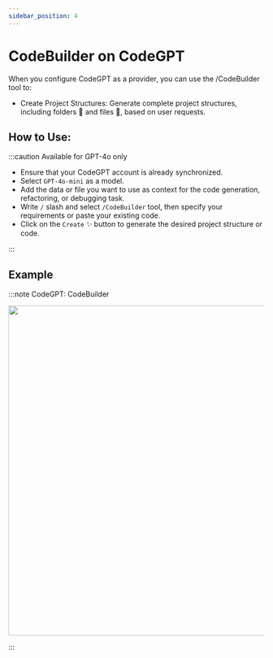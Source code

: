 ```yaml
---
sidebar_position: 4
---
```


# CodeBuilder on CodeGPT

When you configure CodeGPT as a provider, you can use the /CodeBuilder tool to:
- Create Project Structures: Generate complete project structures, including folders 📁 and files 📄, based on user requests.


## How to Use:
:::caution Available for GPT-4o only
- Ensure that your CodeGPT account is already synchronized.
- Select `GPT-4o-mini` as a model.
- Add the data or file you want to use as context for the code generation, refactoring, or debugging task.
- Write `/` slash and select `/CodeBuilder` tool, then specify your requirements or paste your existing code.
- Click on the `Create` ✨ button to generate the desired project structure or code.

:::

## Example

:::note CodeGPT: CodeBuilder

<p align="center">
  <img width="900" height="650" src="https://github.com/user-attachments/assets/4c5834ef-d4dc-4228-8c31-ed5176002eb3" />
</p>
:::
